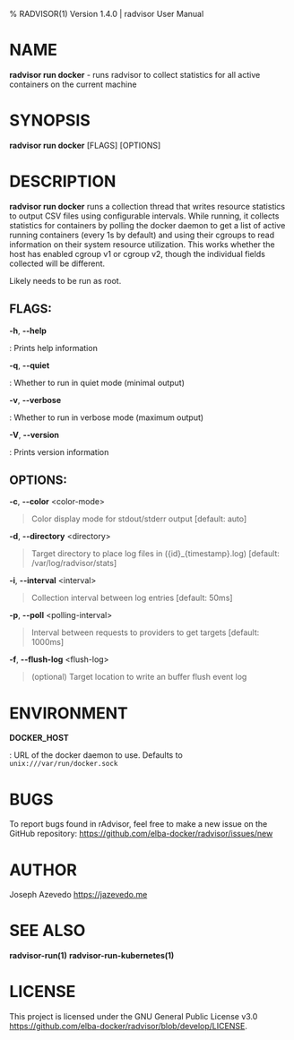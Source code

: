 % RADVISOR(1) Version 1.4.0 | radvisor User Manual

NAME
====

**radvisor run docker** - runs radvisor to collect statistics for all active containers on the current machine

SYNOPSIS
========

**radvisor run docker** \[FLAGS\] \[OPTIONS\]

DESCRIPTION
===========

**radvisor run docker** runs a collection thread that writes resource statistics to
output CSV files using configurable intervals. While running, it collects statistics for containers by polling the docker daemon to get a list of active running containers (every 1s by default) and using their cgroups to read information on their system resource utilization. This works whether the host has enabled cgroup v1 or cgroup v2, though the individual fields collected will be different.

Likely needs to be run as root.

FLAGS:
------

**-h**, **\--help**

:   Prints help information

**-q**, **\--quiet**

:   Whether to run in quiet mode (minimal output)

**-v**, **\--verbose**

:   Whether to run in verbose mode (maximum output)

**-V**, **\--version**

:   Prints version information

OPTIONS:
--------

**-c**, **\--color** \<color-mode\>

> Color display mode for stdout/stderr output \[default: auto\]

**-d**, **\--directory** \<directory\>

> Target directory to place log files in ({id}\_{timestamp}.log) \[default: /var/log/radvisor/stats\]

**-i**, **\--interval** \<interval\>

> Collection interval between log entries \[default: 50ms\]

**-p**, **\--poll** \<polling-interval\>

> Interval between requests to providers to get targets \[default: 1000ms\]

**-f**, **\--flush-log** \<flush-log\>

> (optional) Target location to write an buffer flush event log

ENVIRONMENT
===========

**DOCKER_HOST**

:   URL of the docker daemon to use.
    Defaults to `unix:///var/run/docker.sock`

BUGS
====

To report bugs found in rAdvisor, feel free to make a new issue on the GitHub repository:
<https://github.com/elba-docker/radvisor/issues/new>

AUTHOR
======

Joseph Azevedo <https://jazevedo.me>

SEE ALSO
========

**radvisor-run(1)**
**radvisor-run-kubernetes(1)**

LICENSE
=======

This project is licensed under the GNU General Public License v3.0 <https://github.com/elba-docker/radvisor/blob/develop/LICENSE>.
